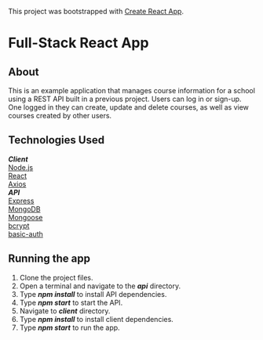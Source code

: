This project was bootstrapped with [Create React App](https://github.com/facebook/create-react-app).

# Full-Stack React App

## About
This is an example application that manages course information for a school using a REST API built in a previous project. Users can log in or sign-up. One logged in they can create, update and delete courses, as well as view courses created by other users.

## Technologies Used
*__Client__*<br>
[Node.js](https://nodejs.org/en/docs/) <br>
[React](https://reactjs.org/)<br>
[Axios](https://github.com/axios)<br>
*__API__*<br>
[Express](https://expressjs.com/)<br>
[MongoDB](https://www.mongodb.com/)<br>
[Mongoose](https://mongoosejs.com/)<br>
[bcrypt](https://www.npmjs.com/package/bcrypt)<br>
[basic-auth](https://www.npmjs.com/package/basic-auth)


## Running the app
1. Clone the project files.
2. Open a terminal and navigate to the *__api__* directory. 
3. Type *__npm install__* to install API dependencies.
4. Type *__npm start__* to start the API.
5. Navigate to *__client__* directory.
6. Type *__npm install__* to install client dependencies.
7. Type *__npm start__* to run the app.

